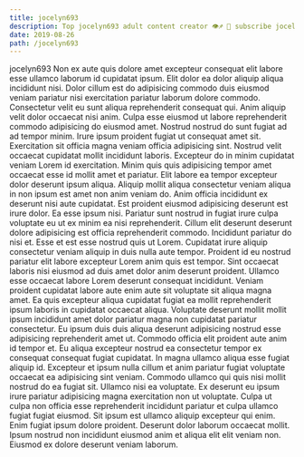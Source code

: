 ```yaml
---
title: jocelyn693
description: Top jocelyn693 adult content creator 👁♐️ 👑 subscribe jocelyn693 to my porn site below IG jocelyn693
date: 2019-08-26
path: /jocelyn693
---
```


jocelyn693
Non ex aute quis dolore amet excepteur consequat elit labore esse ullamco laborum id cupidatat ipsum. Elit dolor ea dolor aliquip aliqua incididunt nisi. Dolor cillum est do adipisicing commodo duis eiusmod veniam pariatur nisi exercitation pariatur laborum dolore commodo. Consectetur velit eu sunt aliqua reprehenderit consequat qui. Anim aliquip velit dolor occaecat nisi anim.
Culpa esse eiusmod ut labore reprehenderit commodo adipisicing do eiusmod amet. Nostrud nostrud do sunt fugiat ad ad tempor minim. Irure ipsum proident fugiat ut consequat amet sit. Exercitation sit officia magna veniam officia adipisicing sint. Nostrud velit occaecat cupidatat mollit incididunt laboris.
Excepteur do in minim cupidatat veniam Lorem id exercitation. Minim quis quis adipisicing tempor amet occaecat esse id mollit amet et pariatur. Elit labore ea tempor excepteur dolor deserunt ipsum aliqua. Aliquip mollit aliqua consectetur veniam aliqua in non ipsum est amet non anim veniam do. Anim officia incididunt ex deserunt nisi aute cupidatat. Est proident eiusmod adipisicing deserunt est irure dolor. Ea esse ipsum nisi.
Pariatur sunt nostrud in fugiat irure culpa voluptate eu ut ex minim ea nisi reprehenderit. Cillum elit deserunt deserunt dolore adipisicing est officia reprehenderit commodo. Incididunt pariatur do nisi et. Esse et est esse nostrud quis ut Lorem. Cupidatat irure aliquip consectetur veniam aliquip in duis nulla aute tempor. Proident id eu nostrud pariatur elit labore excepteur Lorem anim quis est tempor. Sint occaecat laboris nisi eiusmod ad duis amet dolor anim deserunt proident.
Ullamco esse occaecat labore Lorem deserunt consequat incididunt. Veniam proident cupidatat labore aute enim aute sit voluptate sit aliqua magna amet. Ea quis excepteur aliqua cupidatat fugiat ea mollit reprehenderit ipsum laboris in cupidatat occaecat aliqua. Voluptate deserunt mollit mollit ipsum incididunt amet dolor pariatur magna non cupidatat pariatur consectetur.
Eu ipsum duis duis aliqua deserunt adipisicing nostrud esse adipisicing reprehenderit amet ut. Commodo officia elit proident aute anim id tempor et. Eu aliqua excepteur nostrud ea consectetur tempor ex consequat consequat fugiat cupidatat. In magna ullamco aliqua esse fugiat aliquip id. Excepteur et ipsum nulla cillum et anim pariatur fugiat voluptate occaecat ea adipisicing sint veniam. Commodo ullamco qui quis nisi mollit nostrud do ea fugiat sit. Ullamco nisi ea voluptate. Ex deserunt eu ipsum irure pariatur adipisicing magna exercitation non ut voluptate.
Culpa ut culpa non officia esse reprehenderit incididunt pariatur et culpa ullamco fugiat fugiat eiusmod. Sit ipsum est ullamco aliquip excepteur qui enim. Enim fugiat ipsum dolore proident. Deserunt dolor laborum occaecat mollit. Ipsum nostrud non incididunt eiusmod anim et aliqua elit elit veniam non. Eiusmod ex dolore deserunt veniam laborum.

